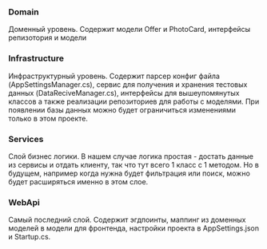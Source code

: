 ### Domain
Доменный уровень. Содержит модели Offer и PhotoCard, интерфейсы репизотория и модели

### Infrastructure
Инфраструктурный уровень. Содержит парсер конфиг файла (AppSettingsManager.cs), сервис для получения и хранения тестовых данных (DataReciveManager.cs), интерфейсы для вышеупомянутых классов а также реализации репозиториев для работы с моделями. При появлении базы данных можно будет ограничиться изменениями только в этом проекте.

### Services
Слой бизнес логики. В нашем случае логика простая - достать данные из сервисы и отдать клиенту, так что тут всего 1 класс с 1 методом. Но в будущем, например когда нужна будет фильтрация или поиск, можно будет расширяться именно в этом слое.

### WebApi
Самый последний слой. Содержит эгдпоинты, маппинг из доменных моделей в модели для фронтенда, настройки проекта в AppSettings.json и Startup.cs.

